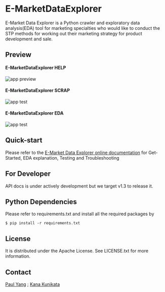 # E-MarketDataExplorer


E-Market Data Explorer is a Python crawler and exploratory data analysis(EDA) tool for marketing specialties who would like to conduct the STP methods for working out their marketing strategy for product development and sale.


## Preview

#### E-MarketDataExplorer HELP

![app preview](https://user-images.githubusercontent.com/4502089/173171913-a6515cd4-9f36-4d83-90c8-101f8d5eefac.png)

#### E-MarketDataExplorer SCRAP

![app test](https://user-images.githubusercontent.com/4502089/173171638-7c8f5aba-c890-430a-9809-ed2acdff7a24.png)


#### E-MarketDataExplorer EDA

![app test](https://user-images.githubusercontent.com/4502089/173171695-fab53c6f-d429-466b-ab28-12c9fd57d2f9.png)


## Quick-start

Please refer to the [E-Market Data Explorer online documentation](https://e-marketdataexplorer.readthedocs.io/en/latest/index.html) for Get-Started, EDA explanation, Testing and Troubleshooting


## For Developer

API docs is under actively development but we target v1.3 to release it.

## Python Dependencies

Please refer to requirements.txt and install all the required packages by
```
$ pip install -r requirements.txt
```

## License

It is distributed under the Apache License. See LICENSE.txt for more information.

## Contact

[Paul Yang](https://github.com/paulyang0125) ; [Kana Kunikata](https://github.com/vinavinak)


